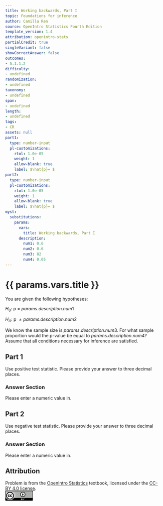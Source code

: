 ```yaml
---
title: Working backwards, Part I
topic: Foundations for inference
author: Camilla Ren
source: OpenIntro Statistics Fourth Edition
template_version: 1.4
attribution: openintro-stats
partialCredit: true
singleVariant: false
showCorrectAnswer: false
outcomes:
- 5.1.1.2
difficulty:
- undefined
randomization:
- undefined
taxonomy:
- undefined
span:
- undefined
length:
- undefined
tags:
- CR
assets: null
part1:
  type: number-input
  pl-customizations:
    rtol: 1.0e-05
    weight: 1
    allow-blank: true
    label: $\hat{p}= $
part2:
  type: number-input
  pl-customizations:
    rtol: 1.0e-05
    weight: 1
    allow-blank: true
    label: $\hat{p}= $
myst:
  substitutions:
    params:
      vars:
        title: Working backwards, Part I
      description:
        num1: 0.6
        num2: 0.6
        num3: 82
        num4: 0.05
---
```

# {{ params.vars.title }}
You are given the following hypotheses:

$H_0$: p = ${{ params.description.num1 }}$

$H_A$: p $\neq {{ params.description.num2 }}$

We know the sample size is ${{ params.description.num3 }}$. For what sample proportion would the p-value be equal to ${{ params.description.num4 }}$? Assume that all conditions  necessary for inference are satisfied.

## Part 1

Use positive test statistic. Please provide your answer to three decimal places.

### Answer Section

Please enter a numeric value in.

## Part 2

Use negative test statistic. Please provide your answer to three decimal places.

### Answer Section

Please enter a numeric value in.

## Attribution

Problem is from the [OpenIntro Statistics](https://openintro.org/book/os/) textbook, licensed under the [CC-BY 4.0 license](https://creativecommons.org/licenses/by/4.0/).<br>![Image representing the Creative Commons 4.0 BY license.](https://raw.githubusercontent.com/firasm/bits/master/by.png)